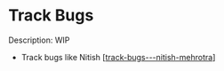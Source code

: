 # Track Bugs

Description: WIP

- Track bugs like Nitish [[track-bugs---nitish-mehrotra]]

[//begin]: # "Autogenerated link references for markdown compatibility"
[track-bugs---nitish-mehrotra]: ../community/nitish-mehrotra/nitish-mehrotras-workflows/track-bugs---nitish-mehrotra "Track Bugs - Nitish Mehrotra"
[//end]: # "Autogenerated link references"

